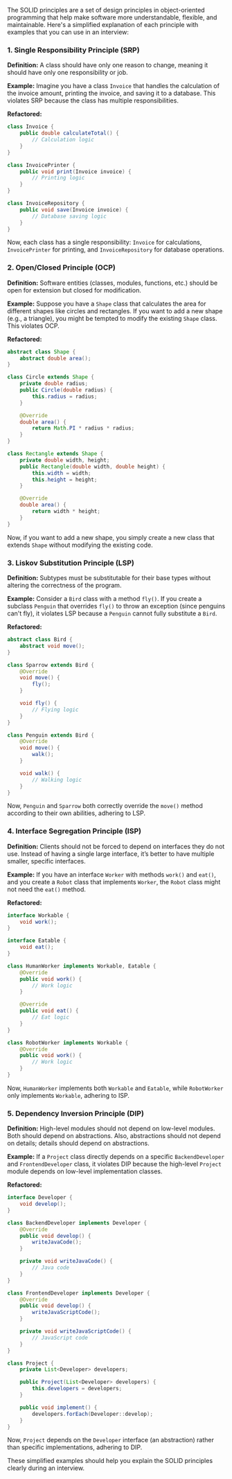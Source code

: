 The SOLID principles are a set of design principles in object-oriented programming that help make software more understandable, flexible, and maintainable. Here's a simplified explanation of each principle with examples that you can use in an interview:

### 1. **Single Responsibility Principle (SRP)**
**Definition:** A class should have only one reason to change, meaning it should have only one responsibility or job.

**Example:**
Imagine you have a class `Invoice` that handles the calculation of the invoice amount, printing the invoice, and saving it to a database. This violates SRP because the class has multiple responsibilities. 

**Refactored:**
```java
class Invoice {
    public double calculateTotal() {
        // Calculation logic
    }
}

class InvoicePrinter {
    public void print(Invoice invoice) {
        // Printing logic
    }
}

class InvoiceRepository {
    public void save(Invoice invoice) {
        // Database saving logic
    }
}
```
Now, each class has a single responsibility: `Invoice` for calculations, `InvoicePrinter` for printing, and `InvoiceRepository` for database operations.

### 2. **Open/Closed Principle (OCP)**
**Definition:** Software entities (classes, modules, functions, etc.) should be open for extension but closed for modification.

**Example:**
Suppose you have a `Shape` class that calculates the area for different shapes like circles and rectangles. If you want to add a new shape (e.g., a triangle), you might be tempted to modify the existing `Shape` class. This violates OCP.

**Refactored:**
```java
abstract class Shape {
    abstract double area();
}

class Circle extends Shape {
    private double radius;
    public Circle(double radius) {
        this.radius = radius;
    }

    @Override
    double area() {
        return Math.PI * radius * radius;
    }
}

class Rectangle extends Shape {
    private double width, height;
    public Rectangle(double width, double height) {
        this.width = width;
        this.height = height;
    }

    @Override
    double area() {
        return width * height;
    }
}
```
Now, if you want to add a new shape, you simply create a new class that extends `Shape` without modifying the existing code.

### 3. **Liskov Substitution Principle (LSP)**
**Definition:** Subtypes must be substitutable for their base types without altering the correctness of the program.

**Example:**
Consider a `Bird` class with a method `fly()`. If you create a subclass `Penguin` that overrides `fly()` to throw an exception (since penguins can't fly), it violates LSP because a `Penguin` cannot fully substitute a `Bird`.

**Refactored:**
```java
abstract class Bird {
    abstract void move();
}

class Sparrow extends Bird {
    @Override
    void move() {
        fly();
    }

    void fly() {
        // Flying logic
    }
}

class Penguin extends Bird {
    @Override
    void move() {
        walk();
    }

    void walk() {
        // Walking logic
    }
}
```
Now, `Penguin` and `Sparrow` both correctly override the `move()` method according to their own abilities, adhering to LSP.

### 4. **Interface Segregation Principle (ISP)**
**Definition:** Clients should not be forced to depend on interfaces they do not use. Instead of having a single large interface, it’s better to have multiple smaller, specific interfaces.

**Example:**
If you have an interface `Worker` with methods `work()` and `eat()`, and you create a `Robot` class that implements `Worker`, the `Robot` class might not need the `eat()` method.

**Refactored:**
```java
interface Workable {
    void work();
}

interface Eatable {
    void eat();
}

class HumanWorker implements Workable, Eatable {
    @Override
    public void work() {
        // Work logic
    }

    @Override
    public void eat() {
        // Eat logic
    }
}

class RobotWorker implements Workable {
    @Override
    public void work() {
        // Work logic
    }
}
```
Now, `HumanWorker` implements both `Workable` and `Eatable`, while `RobotWorker` only implements `Workable`, adhering to ISP.

### 5. **Dependency Inversion Principle (DIP)**
**Definition:** High-level modules should not depend on low-level modules. Both should depend on abstractions. Also, abstractions should not depend on details; details should depend on abstractions.

**Example:**
If a `Project` class directly depends on a specific `BackendDeveloper` and `FrontendDeveloper` class, it violates DIP because the high-level `Project` module depends on low-level implementation classes.

**Refactored:**
```java
interface Developer {
    void develop();
}

class BackendDeveloper implements Developer {
    @Override
    public void develop() {
        writeJavaCode();
    }

    private void writeJavaCode() {
        // Java code
    }
}

class FrontendDeveloper implements Developer {
    @Override
    public void develop() {
        writeJavaScriptCode();
    }

    private void writeJavaScriptCode() {
        // JavaScript code
    }
}

class Project {
    private List<Developer> developers;

    public Project(List<Developer> developers) {
        this.developers = developers;
    }

    public void implement() {
        developers.forEach(Developer::develop);
    }
}
```
Now, `Project` depends on the `Developer` interface (an abstraction) rather than specific implementations, adhering to DIP.

These simplified examples should help you explain the SOLID principles clearly during an interview.